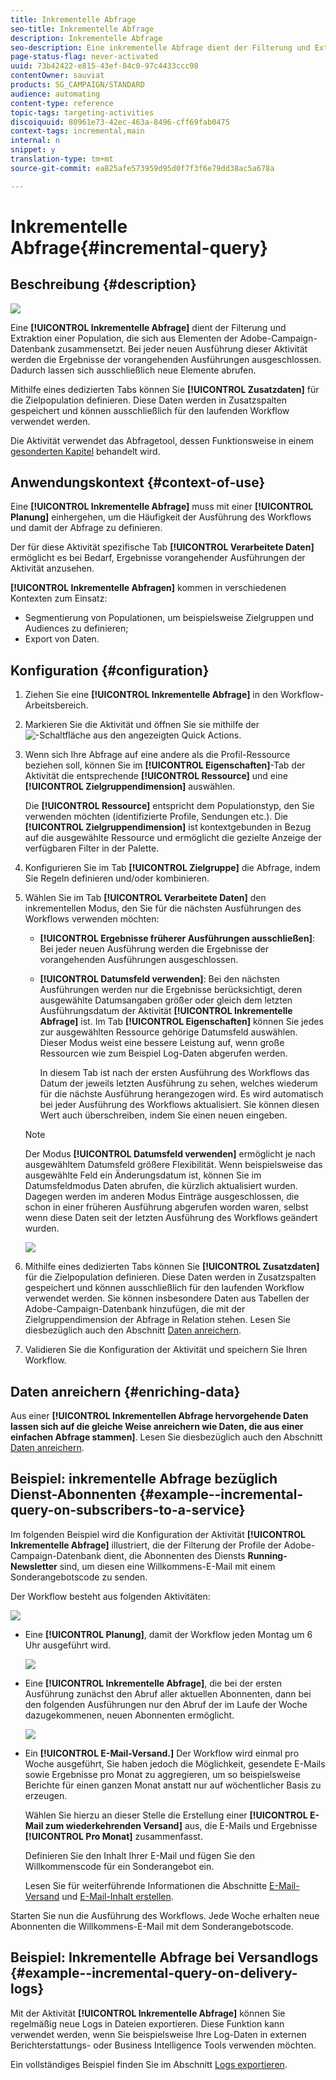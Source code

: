```yaml
---
title: Inkrementelle Abfrage
seo-title: Inkrementelle Abfrage
description: Inkrementelle Abfrage
seo-description: Eine inkrementelle Abfrage dient der Filterung und Extraktion einer Population, die sich aus Elementen der Adobe-Campaign-Datenbank zusammensetzt.
page-status-flag: never-activated
uuid: 73b42422-e815-43ef-84c0-97c4433ccc98
contentOwner: sauviat
products: SG_CAMPAIGN/STANDARD
audience: automating
content-type: reference
topic-tags: targeting-activities
discoiquuid: 80961e73-42ec-463a-8496-cff69fab0475
context-tags: incremental,main
internal: n
snippet: y
translation-type: tm+mt
source-git-commit: ea825afe573959d95d0f7f3f6e79dd38ac5a678a

---
```



# Inkrementelle Abfrage{#incremental-query}

## Beschreibung {#description}

![](assets/incremental.png)

Eine **[!UICONTROL Inkrementelle Abfrage]** dient der Filterung und Extraktion einer Population, die sich aus Elementen der Adobe-Campaign-Datenbank zusammensetzt. Bei jeder neuen Ausführung dieser Aktivität werden die Ergebnisse der vorangehenden Ausführungen ausgeschlossen. Dadurch lassen sich ausschließlich neue Elemente abrufen.

Mithilfe eines dedizierten Tabs können Sie **[!UICONTROL Zusatzdaten]** für die Zielpopulation definieren. Diese Daten werden in Zusatzspalten gespeichert und können ausschließlich für den laufenden Workflow verwendet werden.

Die Aktivität verwendet das Abfragetool, dessen Funktionsweise in einem [gesonderten Kapitel](../../automating/using/editing-queries.md#about-query-editor) behandelt wird.

## Anwendungskontext  {#context-of-use}

Eine **[!UICONTROL Inkrementelle Abfrage]** muss mit einer **[!UICONTROL Planung]** einhergehen, um die Häufigkeit der Ausführung des Workflows und damit der Abfrage zu definieren.

Der für diese Aktivität spezifische Tab **[!UICONTROL Verarbeitete Daten]** ermöglicht es bei Bedarf, Ergebnisse vorangehender Ausführungen der Aktivität anzusehen.

**[!UICONTROL Inkrementelle Abfragen]** kommen in verschiedenen Kontexten zum Einsatz:

* Segmentierung von Populationen, um beispielsweise Zielgruppen und Audiences zu definieren;
* Export von Daten.

## Konfiguration  {#configuration}

1. Ziehen Sie eine **[!UICONTROL Inkrementelle Abfrage]** in den Workflow-Arbeitsbereich.
1. Markieren Sie die Aktivität und öffnen Sie sie mithilfe der ![-Schaltfläche aus den angezeigten Quick Actions.](assets/edit_darkgrey-24px.png)
1. Wenn sich Ihre Abfrage auf eine andere als die Profil-Ressource beziehen soll, können Sie im **[!UICONTROL Eigenschaften]**-Tab der Aktivität die entsprechende **[!UICONTROL Ressource]** und eine **[!UICONTROL Zielgruppendimension]** auswählen.

   Die **[!UICONTROL Ressource]** entspricht dem Populationstyp, den Sie verwenden möchten (identifizierte Profile, Sendungen etc.). Die **[!UICONTROL Zielgruppendimension]** ist kontextgebunden in Bezug auf die ausgewählte Ressource und ermöglicht die gezielte Anzeige der verfügbaren Filter in der Palette.

1. Konfigurieren Sie im Tab **[!UICONTROL Zielgruppe]** die Abfrage, indem Sie Regeln definieren und/oder kombinieren.
1. Wählen Sie im Tab **[!UICONTROL Verarbeitete Daten]** den inkrementellen Modus, den Sie für die nächsten Ausführungen des Workflows verwenden möchten:

   * **[!UICONTROL Ergebnisse früherer Ausführungen ausschließen]**: Bei jeder neuen Ausführung werden die Ergebnisse der vorangehenden Ausführungen ausgeschlossen.
   * **[!UICONTROL Datumsfeld verwenden]**: Bei den nächsten Ausführungen werden nur die Ergebnisse berücksichtigt, deren ausgewählte Datumsangaben größer oder gleich dem letzten Ausführungsdatum der Aktivität **[!UICONTROL Inkrementelle Abfrage]** ist. Im Tab **[!UICONTROL Eigenschaften]** können Sie jedes zur ausgewählten Ressource gehörige Datumsfeld auswählen. Dieser Modus weist eine bessere Leistung auf, wenn große Ressourcen wie zum Beispiel Log-Daten abgerufen werden.

      In diesem Tab ist nach der ersten Ausführung des Workflows das Datum der jeweils letzten Ausführung zu sehen, welches wiederum für die nächste Ausführung herangezogen wird. Es wird automatisch bei jeder Ausführung des Workflows aktualisiert. Sie können diesen Wert auch überschreiben, indem Sie einen neuen eingeben.
   >[!NOTE]
   >
   >Der Modus **[!UICONTROL Datumsfeld verwenden]** ermöglicht je nach ausgewähltem Datumsfeld größere Flexibilität. Wenn beispielsweise das ausgewählte Feld ein Änderungsdatum ist, können Sie im Datumsfeldmodus Daten abrufen, die kürzlich aktualisiert wurden. Dagegen werden im anderen Modus Einträge ausgeschlossen, die schon in einer früheren Ausführung abgerufen worden waren, selbst wenn diese Daten seit der letzten Ausführung des Workflows geändert wurden.

   ![](assets/incremental_query_usedatefield.png)

1. Mithilfe eines dedizierten Tabs können Sie **[!UICONTROL Zusatzdaten]** für die Zielpopulation definieren. Diese Daten werden in Zusatzspalten gespeichert und können ausschließlich für den laufenden Workflow verwendet werden. Sie können insbesondere Daten aus Tabellen der Adobe-Campaign-Datenbank hinzufügen, die mit der Zielgruppendimension der Abfrage in Relation stehen. Lesen Sie diesbezüglich auch den Abschnitt [Daten anreichern](../../automating/using/query.md#enriching-data).
1. Validieren Sie die Konfiguration der Aktivität und speichern Sie Ihren Workflow.

## Daten anreichern {#enriching-data}

Aus einer **[!UICONTROL Inkrementellen Abfrage hervorgehende Daten lassen sich auf die gleiche Weise anreichern wie Daten, die aus einer einfachen Abfrage stammen]**. Lesen Sie diesbezüglich auch den Abschnitt [Daten anreichern](../../automating/using/query.md#enriching-data).

## Beispiel: inkrementelle Abfrage bezüglich Dienst-Abonnenten  {#example--incremental-query-on-subscribers-to-a-service}

Im folgenden Beispiel wird die Konfiguration der Aktivität **[!UICONTROL Inkrementelle Abfrage]** illustriert, die der Filterung der Profile der Adobe-Campaign-Datenbank dient, die Abonnenten des Diensts **Running-Newsletter** sind, um diesen eine Willkommens-E-Mail mit einem Sonderangebotscode zu senden.

Der Workflow besteht aus folgenden Aktivitäten:

![](assets/incremental_query_example1.png)

* Eine **[!UICONTROL Planung]**, damit der Workflow jeden Montag um 6 Uhr ausgeführt wird.

   ![](assets/incremental_query_example2.png)

* Eine **[!UICONTROL Inkrementelle Abfrage]**, die bei der ersten Ausführung zunächst den Abruf aller aktuellen Abonnenten, dann bei den folgenden Ausführungen nur den Abruf der im Laufe der Woche dazugekommenen, neuen Abonnenten ermöglicht.

   ![](assets/incremental_query_example3.png)

* Ein **[!UICONTROL E-Mail-Versand.]** Der Workflow wird einmal pro Woche ausgeführt, Sie haben jedoch die Möglichkeit, gesendete E-Mails sowie Ergebnisse pro Monat zu aggregieren, um so beispielsweise Berichte für einen ganzen Monat anstatt nur auf wöchentlicher Basis zu erzeugen.

   Wählen Sie hierzu an dieser Stelle die Erstellung einer **[!UICONTROL E-Mail zum wiederkehrenden Versand]** aus, die E-Mails und Ergebnisse **[!UICONTROL Pro Monat]** zusammenfasst.

   Definieren Sie den Inhalt Ihrer E-Mail und fügen Sie den Willkommenscode für ein Sonderangebot ein.

   Lesen Sie für weiterführende Informationen die Abschnitte [E-Mail-Versand](../../automating/using/email-delivery.md) und [E-Mail-Inhalt erstellen](../../designing/using/personalization.md).

Starten Sie nun die Ausführung des Workflows. Jede Woche erhalten neue Abonnenten die Willkommens-E-Mail mit dem Sonderangebotscode.

## Beispiel: Inkrementelle Abfrage bei Versandlogs  {#example--incremental-query-on-delivery-logs}

Mit der Aktivität **[!UICONTROL Inkrementelle Abfrage]** können Sie regelmäßig neue Logs in Dateien exportieren. Diese Funktion kann verwendet werden, wenn Sie beispielsweise Ihre Log-Daten in externen Berichterstattungs- oder Business Intelligence Tools verwenden möchten.

Ein vollständiges Beispiel finden Sie im Abschnitt [Logs exportieren](../../automating/using/exporting-logs.md).
